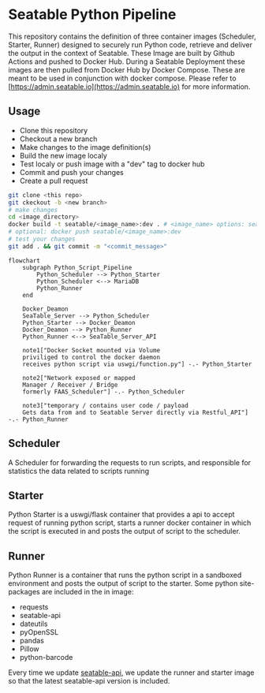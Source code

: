 # Seatable Python Pipeline

This repository contains the definition of three container images (Scheduler, Starter, Runner) designed to securely run Python code, retrieve and deliver the output in the context of Seatable.
These Image are built by Github Actions and pushed to Docker Hub.
During a Seatable Deployment these images are then pulled from Docker Hub by Docker Compose.
These are meant to be used in conjunction with docker compose. Please refer to [https://admin.seatable.io](https://admin.seatable.io) for more information.

## Usage
- Clone this repository
- Checkout a new branch
- Make changes to the image definition(s)
- Build the new image localy
- Test localy or push image with a "dev" tag to docker hub
- Commit and push your changes
- Create a pull request

```bash
git clone <this repo>
git ckeckout -b <new branch>
# make changes
cd <image_directory>
docker build -t seatable/<image_name>:dev . # <image_name> options: seatable-python-starter  / seatable-python-runner / seatable-python-scheduler
# optional: docker push seatable/<image_name>:dev
# test your changes
git add . && git commit -m "<commit_message>"
```

```mermaid
flowchart
    subgraph Python_Script_Pipeline
        Python_Scheduler --> Python_Starter
        Python_Scheduler <--> MariaDB
        Python_Runner
    end

    Docker_Deamon
    SeaTable_Server --> Python_Scheduler
    Python_Starter --> Docker_Deamon
    Docker_Deamon --> Python_Runner
    Python_Runner <--> SeaTable_Server_API

    note1["Docker Socket mounted via Volume
    priviliged to control the docker daemon
    receives python script via uswgi/function.py"] -.- Python_Starter

    note2["Network exposed or mapped
    Manager / Receiver / Bridge
    formerly FAAS_Scheduler"] -.- Python_Scheduler

    note3["temporary / contains user code / payload
    Gets data from and to Seatable Server directly via Restful_API"] -.- Python_Runner
```

## Scheduler
A Scheduler for forwarding the requests to run scripts, and responsible for statistics the data related to scripts running

## Starter
Python Starter is a uswgi/flask container that provides a api to accept request of running python script, starts a runner docker container in which the script is executed in and posts the output of script to the scheduler.

## Runner
Python Runner is a container that runs the python script in a sandboxed environment and posts the output of script to the starter.
Some python site-packages are included in the in image:

- requests
- seatable-api
- dateutils
- pyOpenSSL
- pandas
- Pillow
- python-barcode

Every time we update [seatable-api](https://pypi.org/project/seatable-api/), we update the runner and starter image so that the latest seatable-api version is included.
